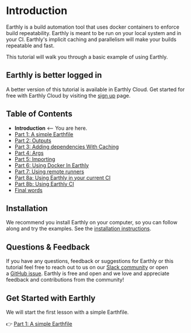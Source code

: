 # Introduction

Earthly is a build automation tool that uses docker containers to enforce build repeatability. Earthly is meant to be run on your local system and in your CI. Earthly's implicit caching and parallelism will make your builds repeatable and fast.

This tutorial will walk you through a basic example of using Earthly.

## Earthly is better logged in

A better version of this tutorial is available in Earthly Cloud. Get started for free with Earthly Cloud by visiting the [sign up](https://cloud.earthly.dev/login) page.

## Table of Contents

* **Introduction** <-- You are here.
* [Part 1: A simple Earthfile](./part-1-a-simple-earthfile.md)
* [Part 2: Outputs](./part-2-outputs.md)
* [Part 3: Adding dependencies With Caching](./part-3-adding-dependencies-with-caching.md)
* [Part 4: Args](./part-4-args.md)
* [Part 5: Importing](./part-5-importing.md)
* [Part 6: Using Docker In Earthly](./part-6-using-docker-with-earthly.md)
* [Part 7: Using remote runners](./part-7-using-remote-runners.md)
* [Part 8a: Using Earthly in your current CI](./part-8a-using-earthly-in-your-current-ci.md)
* [Part 8b: Using Earthly CI](./part-8b-using-earthly-ci.md)
* [Final words](./final-words.md)

## Installation

We recommend you install Earthly on your computer, so you can follow along and try the examples. See the [installation instructions](https://earthly.dev/get-earthly).

## Questions & Feedback

If you have any questions, feedback or suggestions for Earthly or this tutorial feel free to reach out to us on our [Slack community](https://earthly.dev/slack) or open a [GitHub issue](https://github.com/earthly/earthly/issues). Earthly is free and open and we love and appreciate feedback and contributions from the community!

## Get Started with Earthly

We will start the first lesson with a simple Earthfile.

👉 [Part 1: A simple Earthfile](./part-1-a-simple-earthfile.md)
